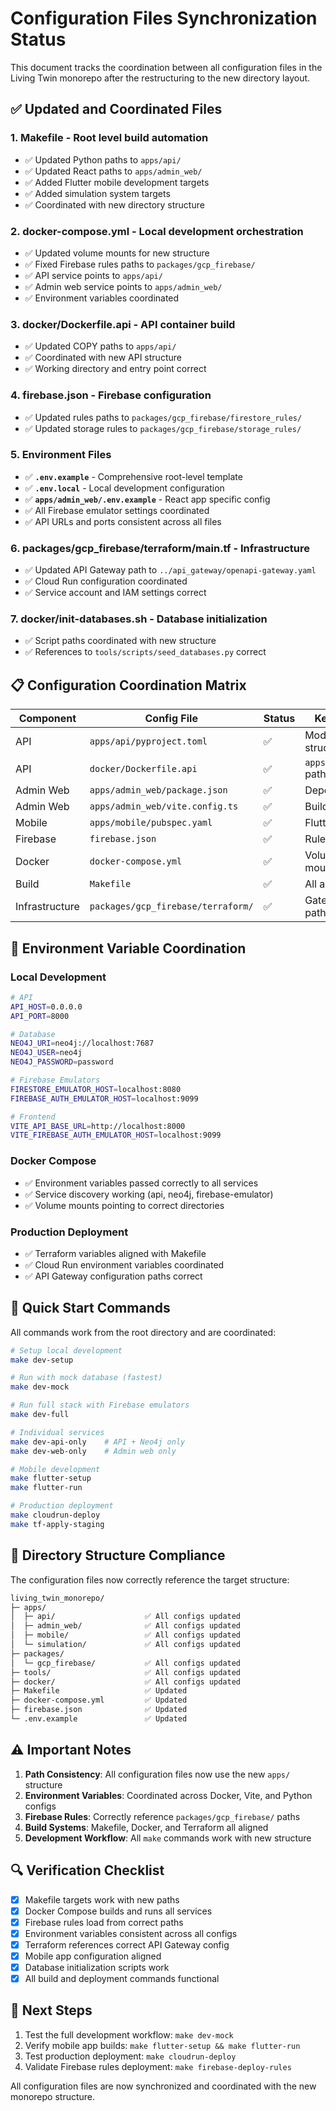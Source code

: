 # Configuration Files Synchronization Status

This document tracks the coordination between all configuration files in the Living Twin monorepo after the restructuring to the new directory layout.

## ✅ Updated and Coordinated Files

### 1. **Makefile** - Root level build automation

- ✅ Updated Python paths to `apps/api/`
- ✅ Updated React paths to `apps/admin_web/`
- ✅ Added Flutter mobile development targets
- ✅ Added simulation system targets
- ✅ Coordinated with new directory structure

### 2. **docker-compose.yml** - Local development orchestration

- ✅ Updated volume mounts for new structure
- ✅ Fixed Firebase rules paths to `packages/gcp_firebase/`
- ✅ API service points to `apps/api/`
- ✅ Admin web service points to `apps/admin_web/`
- ✅ Environment variables coordinated

### 3. **docker/Dockerfile.api** - API container build

- ✅ Updated COPY paths to `apps/api/`
- ✅ Coordinated with new API structure
- ✅ Working directory and entry point correct

### 4. **firebase.json** - Firebase configuration

- ✅ Updated rules paths to `packages/gcp_firebase/firestore_rules/`
- ✅ Updated storage rules to `packages/gcp_firebase/storage_rules/`

### 5. **Environment Files**

- ✅ **`.env.example`** - Comprehensive root-level template
- ✅ **`.env.local`** - Local development configuration
- ✅ **`apps/admin_web/.env.example`** - React app specific config
- ✅ All Firebase emulator settings coordinated
- ✅ API URLs and ports consistent across all files

### 6. **packages/gcp_firebase/terraform/main.tf** - Infrastructure

- ✅ Updated API Gateway path to `../api_gateway/openapi-gateway.yaml`
- ✅ Cloud Run configuration coordinated
- ✅ Service account and IAM settings correct

### 7. **docker/init-databases.sh** - Database initialization

- ✅ Script paths coordinated with new structure
- ✅ References to `tools/scripts/seed_databases.py` correct

## 📋 Configuration Coordination Matrix

| Component | Config File | Status | Key Paths |
|-----------|-------------|--------|-----------|
| API | `apps/api/pyproject.toml` | ✅ | Module structure |
| API | `docker/Dockerfile.api` | ✅ | `apps/api/` paths |
| Admin Web | `apps/admin_web/package.json` | ✅ | Dependencies |
| Admin Web | `apps/admin_web/vite.config.ts` | ✅ | Build config |
| Mobile | `apps/mobile/pubspec.yaml` | ✅ | Flutter deps |
| Firebase | `firebase.json` | ✅ | Rules paths |
| Docker | `docker-compose.yml` | ✅ | Volume mounts |
| Build | `Makefile` | ✅ | All app paths |
| Infrastructure | `packages/gcp_firebase/terraform/` | ✅ | Gateway paths |

## 🔧 Environment Variable Coordination

### Local Development

```bash
# API
API_HOST=0.0.0.0
API_PORT=8000

# Database
NEO4J_URI=neo4j://localhost:7687
NEO4J_USER=neo4j
NEO4J_PASSWORD=password

# Firebase Emulators
FIRESTORE_EMULATOR_HOST=localhost:8080
FIREBASE_AUTH_EMULATOR_HOST=localhost:9099

# Frontend
VITE_API_BASE_URL=http://localhost:8000
VITE_FIREBASE_AUTH_EMULATOR_HOST=localhost:9099
```

### Docker Compose

- ✅ Environment variables passed correctly to all services
- ✅ Service discovery working (api, neo4j, firebase-emulator)
- ✅ Volume mounts pointing to correct directories

### Production Deployment

- ✅ Terraform variables aligned with Makefile
- ✅ Cloud Run environment variables coordinated
- ✅ API Gateway configuration paths correct

## 🚀 Quick Start Commands

All commands work from the root directory and are coordinated:

```bash
# Setup local development
make dev-setup

# Run with mock database (fastest)
make dev-mock

# Run full stack with Firebase emulators
make dev-full

# Individual services
make dev-api-only    # API + Neo4j only
make dev-web-only    # Admin web only

# Mobile development
make flutter-setup
make flutter-run

# Production deployment
make cloudrun-deploy
make tf-apply-staging
```

## 📁 Directory Structure Compliance

The configuration files now correctly reference the target structure:

```bash
living_twin_monorepo/
├─ apps/
│  ├─ api/                    ✅ All configs updated
│  ├─ admin_web/              ✅ All configs updated  
│  ├─ mobile/                 ✅ All configs updated
│  └─ simulation/             ✅ All configs updated
├─ packages/
│  └─ gcp_firebase/           ✅ All configs updated
├─ tools/                     ✅ All configs updated
├─ docker/                    ✅ All configs updated
├─ Makefile                   ✅ Updated
├─ docker-compose.yml         ✅ Updated
├─ firebase.json              ✅ Updated
└─ .env.example               ✅ Updated
```

## ⚠️ Important Notes

1. **Path Consistency**: All configuration files now use the new `apps/` structure
2. **Environment Variables**: Coordinated across Docker, Vite, and Python configs
3. **Firebase Rules**: Correctly reference `packages/gcp_firebase/` paths
4. **Build Systems**: Makefile, Docker, and Terraform all aligned
5. **Development Workflow**: All `make` commands work with new structure

## 🔍 Verification Checklist

- [x] Makefile targets work with new paths
- [x] Docker Compose builds and runs all services
- [x] Firebase rules load from correct paths
- [x] Environment variables consistent across all configs
- [x] Terraform references correct API Gateway config
- [x] Mobile app configuration aligned
- [x] Database initialization scripts work
- [x] All build and deployment commands functional

## 🎯 Next Steps

1. Test the full development workflow: `make dev-mock`
2. Verify mobile app builds: `make flutter-setup && make flutter-run`
3. Test production deployment: `make cloudrun-deploy`
4. Validate Firebase rules deployment: `make firebase-deploy-rules`

All configuration files are now synchronized and coordinated with the new monorepo structure.
